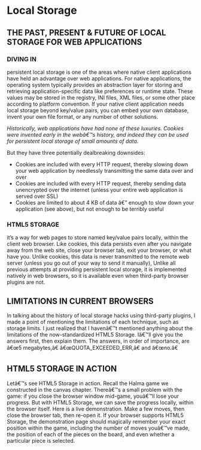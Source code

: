 # Local Storage

## THE PAST, PRESENT & FUTURE OF LOCAL STORAGE FOR WEB APPLICATIONS

### DIVING IN
persistent local storage is one of the areas where native client applications have held an advantage over web applications.
For native applications, the operating system typically provides an abstraction layer for storing and retrieving application-specific data like preferences or runtime state.
These values may be stored in the registry, INI files, XML files, or some other place according to platform convention. 
If your native client application needs local storage beyond key/value pairs, you can embed your own database, invent your own file format, or any number of other solutions.

*Historically, web applications have had none of these luxuries. Cookies were invented early in the webâ€™s history, 
and indeed they can be used for persistent local storage of small amounts of data.* 

But they have three potentially dealbreaking downsides:
+ Cookies are included with every HTTP request, thereby slowing down your web application by needlessly transmitting the same data over and over 
+ Cookies are included with every HTTP request, thereby sending data unencrypted over the internet (unless your entire web application is served over SSL)
+ Cookies are limited to about 4 KB of data â€” enough to slow down your application (see above), but not enough to be terribly useful

### HTML5 STORAGE
it’s a way for web pages to store named key/value pairs locally, within the client web browser. Like cookies, this data persists even after you navigate away from the web site, close your browser tab, exit your browser, or what have you. Unlike cookies, this data is never transmitted to the remote web server (unless you go out of your way to send it manually), Unlike all previous attempts at providing persistent local storage, it is implemented natively in web browsers, so it is available even when third-party browser plugins are not.


## LIMITATIONS IN CURRENT BROWSERS
In talking about the history of local storage hacks using third-party plugins, I made a point of mentioning the limitations of each technique, such as storage limits. I just realized that I havenâ€™t mentioned anything about the limitations of the now-standardized HTML5 Storage. Iâ€™ll give you the answers first, then explain them. The answers, in order of importance, are â€œ5 megabytes,â€ â€œQUOTA_EXCEEDED_ERR,â€ and â€œno.â€

## HTML5 STORAGE IN ACTION

Letâ€™s see HTML5 Storage in action. Recall the Halma game we constructed in the canvas chapter. Thereâ€™s a small problem with the game: if you close the browser window mid-game, youâ€™ll lose your progress. But with HTML5 Storage, we can save the progress locally, within the browser itself. Here is a live demonstration. Make a few moves, then close the browser tab, then re-open it. If your browser supports HTML5 Storage, the demonstration page should magically remember your exact position within the game, including the number of moves youâ€™ve made, the position of each of the pieces on the board, and even whether a particular piece is selected.

